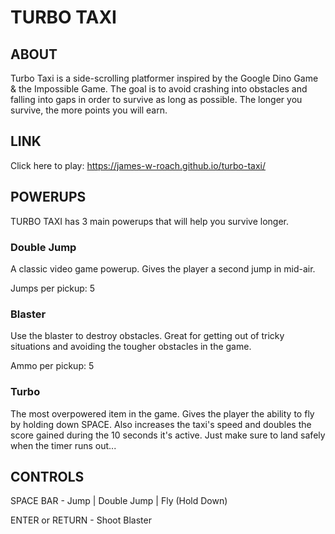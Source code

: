 # TURBO TAXI

## ABOUT

Turbo Taxi is a side-scrolling platformer inspired by the Google Dino Game & the Impossible Game. The goal is to avoid crashing into obstacles and falling into gaps in order to survive as long as possible. The longer you survive, the more points you will earn.

## LINK

Click here to play: https://james-w-roach.github.io/turbo-taxi/

## POWERUPS

TURBO TAXI has 3 main powerups that will help you survive longer.

### Double Jump

A classic video game powerup. Gives the player a second jump in mid-air.

Jumps per pickup: 5

### Blaster

Use the blaster to destroy obstacles. Great for getting out of tricky situations and avoiding the tougher obstacles in the game.

Ammo per pickup: 5

### Turbo

The most overpowered item in the game. Gives the player the ability to fly by holding down SPACE. Also increases the taxi's speed and doubles the score gained during the 10 seconds it's active. Just make sure to land safely when the timer runs out...

## CONTROLS

SPACE BAR - Jump | Double Jump | Fly (Hold Down)

ENTER or RETURN - Shoot Blaster
